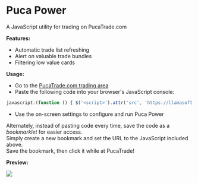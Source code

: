 # Puca Power

A JavaScript utility for trading on PucaTrade.com

**Features:**

- Automatic trade list refreshing
- Alert on valuable trade bundles
- Filtering low value cards


**Usage:**

- Go to the [PucaTrade.com trading area](https://pucatrade.com/trades)
- Paste the following code into your browser's JavaScript console:  
```JavaScript
javascript:(function () { $('<script>').attr('src', 'https://llamasoft.github.io/Puca-Power/pucaPower.js').appendTo('head'); })();
```
- Use the on-screen settings to configure and run Puca Power

Alternately, instead of pasting code every time, save the code as a *bookmarklet* for easier access.  
Simply create a new bookmark and set the URL to the JavaScript included above.  
Save the bookmark, then click it while at PucaTrade!


**Preview:**

![ ](http://i.imgur.com/md5rDZX.png)
